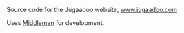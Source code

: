 Source code for the Jugaadoo website, www.jugaadoo.com

Uses [Middleman](http://middlemanapp.com "Middleman") for development.